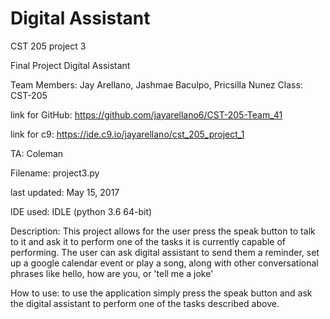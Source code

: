 # Digital Assistant
CST 205 project 3 

Final Project Digital Assistant

Team Members: Jay Arellano, Jashmae Baculpo, Pricsilla Nunez
Class: CST-205

link for GitHub: https://github.com/jayarellano6/CST-205-Team_41

link for c9: https://ide.c9.io/jayarellano/cst_205_project_1

TA: Coleman

Filename: project3.py

last updated: May 15, 2017

IDE used: IDLE (python 3.6 64-bit)

Description: This project allows for the user press the speak button to talk to it and ask
it to perform one of the tasks it is currently capable of performing. The user can ask digital
assistant to send them a reminder, set up a google calendar event or play a song, along
with other conversational phrases like hello, how are you, or 'tell me a joke'

How to use: to use the application simply press the speak button and ask the digital
assistant to perform one of the tasks described above.
